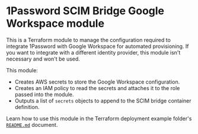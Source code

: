 # 1Password SCIM Bridge Google Workspace module

This is a Terraform module to manage the configuration required to integrate 1Password with Google Workspace for automated provisioning. If you want to integrate with a different identity provider, this module isn't necessary and won't be used.

This module:

- Creates AWS secrets to store the Google Workspace configuration.
- Creates an IAM policy to read the secrets and attaches it to the role passed into the module.
- Outputs a list of `secrets` objects to append to the SCIM bridge container definition.

Learn how to use this module in the Terraform deployment example folder's [`README.md`](../README.md#step-1-configure-the-deployment) document.
